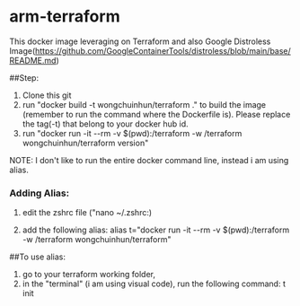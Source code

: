 # arm-terraform

This docker image leveraging on Terraform and also Google Distroless Image(https://github.com/GoogleContainerTools/distroless/blob/main/base/README.md)


##Step:
1. Clone this git
2. run "docker build -t wongchuinhun/terraform ." to build the image (remember to run the command where the Dockerfile is). Please replace the tag(-t) that belong to your docker hub id.
3. run "docker run -it --rm -v $(pwd):/terraform -w /terraform wongchuinhun/terraform version"


NOTE: I don't like to run the entire docker command line, instead i am using alias.
### Adding Alias:
1. edit the zshrc file ("nano ~/.zshrc:)

2. add the following alias:
alias t="docker run -it --rm -v $(pwd):/terraform -w /terraform wongchuinhun/terraform"

##To use alias:
1. go to your terraform working folder,
2. in the "terminal" (i am using visual code), run the following command:
t init
